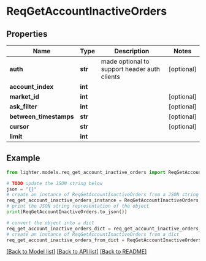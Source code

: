# ReqGetAccountInactiveOrders


## Properties

Name | Type | Description | Notes
------------ | ------------- | ------------- | -------------
**auth** | **str** |  made optional to support header auth clients | [optional] 
**account_index** | **int** |  | 
**market_id** | **int** |  | [optional] 
**ask_filter** | **int** |  | [optional] 
**between_timestamps** | **str** |  | [optional] 
**cursor** | **str** |  | [optional] 
**limit** | **int** |  | 

## Example

```python
from lighter.models.req_get_account_inactive_orders import ReqGetAccountInactiveOrders

# TODO update the JSON string below
json = "{}"
# create an instance of ReqGetAccountInactiveOrders from a JSON string
req_get_account_inactive_orders_instance = ReqGetAccountInactiveOrders.from_json(json)
# print the JSON string representation of the object
print(ReqGetAccountInactiveOrders.to_json())

# convert the object into a dict
req_get_account_inactive_orders_dict = req_get_account_inactive_orders_instance.to_dict()
# create an instance of ReqGetAccountInactiveOrders from a dict
req_get_account_inactive_orders_from_dict = ReqGetAccountInactiveOrders.from_dict(req_get_account_inactive_orders_dict)
```
[[Back to Model list]](../README.md#documentation-for-models) [[Back to API list]](../README.md#documentation-for-api-endpoints) [[Back to README]](../README.md)


